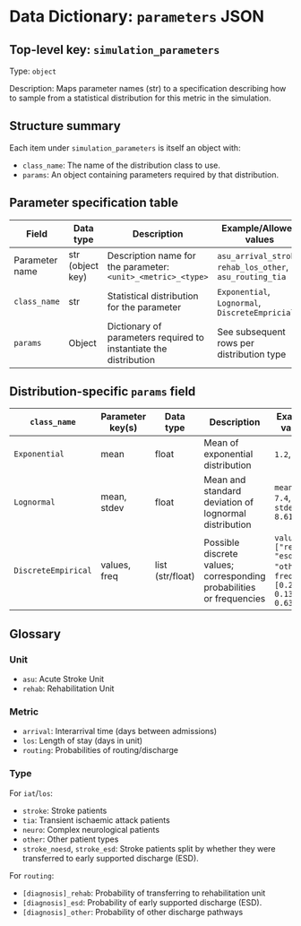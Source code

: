 # Data Dictionary: `parameters` JSON

## Top-level key: `simulation_parameters`

Type: `object`

Description:  Maps parameter names (str) to a specification describing how to sample from a statistical distribution for this metric in the simulation.

## Structure summary

Each item under `simulation_parameters` is itself an object with:

* `class_name`: The name of the distribution class to use.
* `params`: An object containing parameters required by that distribution.

## Parameter specification table

| Field | Data type | Description | Example/Allowed values |
| - | - | - | - |
| Parameter name | str (object key) | Description name for the parameter: `<unit>_<metric>_<type>` | `asu_arrival_stroke`, `rehab_los_other`, `asu_routing_tia` |
| `class_name` | str | Statistical distribution for the parameter | `Exponential`, `Lognormal`, `DiscreteEmpricial` |
| `params ` | Object | Dictionary of parameters required to instantiate the distribution | See subsequent rows per distribution type |

## Distribution-specific `params` field

| `class_name` | Parameter key(s) | Data type | Description | Example values |
| - | - | - | - | - |
| `Exponential` | mean | float | Mean of exponential distribution | `1.2`, `9.3` |
| `Lognormal` | mean, stdev | float | Mean and standard deviation of lognormal distribution | `mean: 7.4`, `stdev: 8.61` |
| `DiscreteEmpirical` | values, freq | list (str/float) | Possible discrete values; corresponding probabilities or frequencies | `values: ["rehab", "esd", "other"]`, `freq: [0.24, 0.13, 0.63]` |

## Glossary

### Unit

* `asu`: Acute Stroke Unit
* `rehab`: Rehabilitation Unit

### Metric

* `arrival`: Interarrival time (days between admissions)
* `los`: Length of stay (days in unit)
* `routing`: Probabilities of routing/discharge

### Type

For `iat`/`los`:

* `stroke`: Stroke patients
* `tia`: Transient ischaemic attack patients
* `neuro`: Complex neurological patients
* `other`: Other patient types
* `stroke_noesd`, `stroke_esd`: Stroke patients split by whether they were transferred to early supported discharge (ESD).

For `routing`:

* `[diagnosis]_rehab`: Probability of transferring to rehabilitation unit
* `[diagnosis]_esd`: Probability of early supported discharge (ESD).
* `[diagnosis]_other`: Probability of other discharge pathways